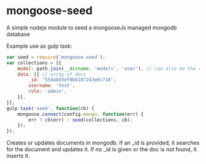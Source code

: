 # mongoose-seed
A simple nodejs module to seed a mongooseJs managed mongodb database

Example use as gulp task:
```javascript
var seed = require('mongoose-seed');
var collections = [{
    model: path.join(__dirname, 'models', 'user'), // can also be the required Object
    data: [{ // array of docs
        _id: '55dabd3ef0b6187243e6c718',
        username: 'test',
        role: 'admin',
    }],
}];
gulp.task('seed', function(cb) {
    mongoose.connect(config.mongo, function(err) {
        err ? cb(err) : seed(collections, cb);
    });
});
```

Creates or updates documents in mongodb. If an _id is provided, it searches for the document and updates it. If no _id is given or the doc is not found, it inserts it.

